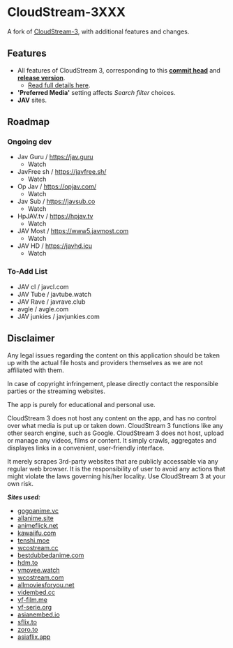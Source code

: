 # CloudStream-3XXX

A fork of [CloudStream-3](https://github.com/LagradOst/CloudStream-3), with additional features and changes.

## Features

+ All features of CloudStream 3, corresponding to this [**commit head**](https://github.com/LagradOst/CloudStream-3/commit/d338639290beebf32c58e69df75cef1280f2e623) and [**release version**](https://github.com/LagradOst/CloudStream-3/releases/tag/v2.1.2).
  + [Read full details here](https://github.com/LagradOst/CloudStream-3/tree/v2.1.2).
+ **'Preferred Media'** setting affects *Search filter* choices.
+ **JAV** sites.

## Roadmap

### Ongoing dev
+ Jav Guru / https://jav.guru
  + Watch
+ JavFree sh / https://javfree.sh/
  + Watch
+ Op Jav / https://opjav.com/
  + Watch
+ Jav Sub / https://javsub.co
  + Watch
+ HpJAV.tv / https://hpjav.tv
  + Watch
+ JAV Most / https://www5.javmost.com
  + Watch
+ JAV HD / https://javhd.icu
  + Watch

### To-Add List
+ JAV cl / javcl.com
+ JAV Tube / javtube.watch
+ JAV Rave / javrave.club
+ avgle / avgle.com
+ JAV junkies / javjunkies.com

## Disclaimer

Any legal issues regarding the content on this application should be taken up with the actual file hosts and providers themselves as we are not affiliated with them.

In case of copyright infringement, please directly contact the responsible parties or the streaming websites.

The app is purely for educational and personal use.

CloudStream 3 does not host any content on the app, and has no control over what media is put up or taken down. CloudStream 3 functions like any other search engine, such as Google. CloudStream 3 does not host, upload or manage any videos, films or content. It simply crawls, aggregates and displayes links in a convenient, user-friendly interface.

It merely scrapes 3rd-party websites that are publicly accessable via any regular web browser. It is the responsibility of user to avoid any actions that might violate the laws governing his/her locality. Use CloudStream 3 at your own risk.

***Sites used:***
<!-- Do not remove those two comments -->
<!--SITE LIST START-->
- [gogoanime.vc](https://gogoanime.vc) 
- [allanime.site](https://allanime.site) 
- [animeflick.net](https://animeflick.net) 
- [kawaiifu.com](https://kawaiifu.com) 
- [tenshi.moe](https://tenshi.moe) 
- [wcostream.cc](https://wcostream.cc) 
- [bestdubbedanime.com](https://bestdubbedanime.com) 
- [hdm.to](https://hdm.to) 
- [vmovee.watch](https://www.vmovee.watch) 
- [wcostream.com](https://www.wcostream.com) 
- [allmoviesforyou.net](https://allmoviesforyou.net) 
- [vidembed.cc](https://vidembed.cc) 
- [vf-film.me](https://vf-film.me) 
- [vf-serie.org](https://vf-serie.org) 
- [asianembed.io](https://asianembed.io) 
- [sflix.to](https://sflix.to) 
- [zoro.to](https://zoro.to) 
- [asiaflix.app](https://asiaflix.app) 
<!--SITE LIST END-->
